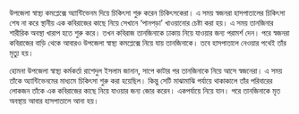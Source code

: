 উপজেলা স্বাস্থ্য কমপ্লেক্সে অ্যান্টিভেনম দিয়ে চিকিৎসা শুরু করেন চিকিৎসকেরা। এ সময় স্বজনরা হাসপাতালের চিকিৎসা শেষ না করে স্থানীয় এক কবিরাজের কাছে নিয়ে সেখানে ‘পানপড়া’ খাওয়ানোর চেষ্টা করা হয়। এ সময় তানজিনার শারীরিক অবস্থা খারাপ হতে শুরু করে। তখন কবিরাজ তানজিনাকে ঢাকায় নিয়ে যাওয়ার জন্য পরামর্শ দেন। পরে স্বজনরা কবিরাজের বাড়ি থেকে আবারও উপজেলা স্বাস্থ্য কমপ্লেক্সে নিয়ে যায় তানজিনাকে। তবে হাসপাতালে নেওয়ার পথেই তাঁর মৃত্যু হয়।

হোমনা উপজেলা স্বাস্থ্য কর্মকর্তা রাশেদুল ইসলাম জানান, সাপে কাটার পর তানজিনাকে নিয়ে আসে স্বজনেরা। এ সময় তাঁকে অ্যান্টিভেনমের মাধ্যমে চিকিৎসা শুরু করা হয়েছিল। কিন্তু সেটি মাঝামাঝি পর্যায়ে থাকাকালে তাঁর পরিবারের লোকজন তাঁকে এক কবিরাজের কাছে নিয়ে যাওয়ার জন্য জোর করেন। একপর্যায়ে নিয়ে যান। পরে তানজিনাকে মৃত অবস্থায় আবার হাসপাতালে আনা হয়।
